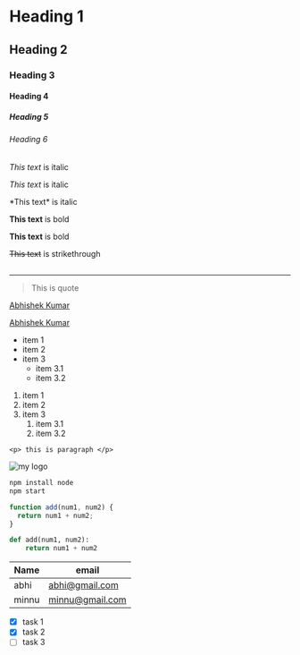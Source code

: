 <!-- what is Markdown?

- It's a lightweight markup language with a plain text formatting syntax.
- Can be converted into HTML/XHTML and other formats.
- It's main purpose is readability and ease of use

What is it Used for ?

- Readme Files (Github,etc).
- Forum & blog posts.
- Used in many static site generators. -->

<!--Headings (1-6)-->

# Heading 1

## Heading 2

### Heading 3

#### Heading 4

##### Heading 5

###### Heading 6

<!----------- text styling -------->
<!-- Italics (single star or single underscore)-->

_This text_ is italic

_This text_ is italic

<!-- to escape special character (put back slash in front of them)-->

\*This text\* is italic

<!-- Bold/Strong (double star or double underscore) -->

**This text** is bold

**This text** is bold

<!-- strikethrough (double tilde)-->

~~This text~~ is strikethrough

## <!-- horizontal line (hiphen or triple underscore) -->

---

<!-- block-quotes -->

> This is quote

<!-- Links -->

[Abhishek Kumar](htts://www.abhishekdipu.tech/)

[Abhishek Kumar](htts://www.abhishekdipu.tech/ "description of link")

<!---------------- Lists-------- -->
<!-- UL(Un-ordered lists) -->

- item 1
- item 2
- item 3
  - item 3.1
  - item 3.2

<!-- OL (ordred list) -->

1. item 1
1. item 2
1. item 3
   1. item 3.1
   1. item 3.2

<!-- Inline code block -->

`<p> this is paragraph </p>`

<!-- images -->

![my logo](https://www.google.com/url.png)

<!-- Github markdown -->

<!-- code blocks (tech specific)-->

```bash
npm install node
npm start
```

```javascript
function add(num1, num2) {
  return num1 + num2;
}
```

```python
def add(num1, num2):
    return num1 + num2

```

<!-- tables -->

| Name  | email           |
| ----- | --------------- |
| abhi  | abhi@gmail.com  |
| minnu | minnu@gmail.com |

<!-- Task list -->

- [x] task 1
- [x] task 2
- [ ] task 3

